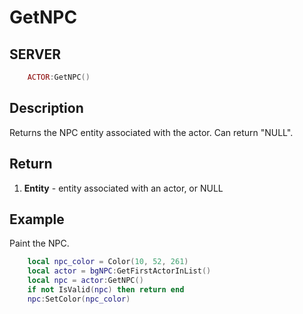 # GetNPC

## SERVER
```lua
	ACTOR:GetNPC()
```

## Description
Returns the NPC entity associated with the actor. Can return "NULL".

## Return
1. **Entity** - entity associated with an actor, or NULL

## Example
Paint the NPC.

```lua
	local npc_color = Color(10, 52, 261)
	local actor = bgNPC:GetFirstActorInList()
	local npc = actor:GetNPC()
	if not IsValid(npc) then return end
	npc:SetColor(npc_color)
```